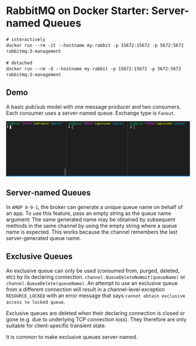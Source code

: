 # RabbitMQ on Docker Starter: Server-named Queues

```Docker
# interactively
docker run --rm -it --hostname my-rabbit -p 15672:15672 -p 5672:5672 rabbitmq:3-management

# detached
docker run --rm -d --hostname my-rabbit -p 15672:15672 -p 5672:5672 rabbitmq:3-management
```

## Demo

A basic pub/sub model with one message producer and two consumers. Each consumer uses a server-named queue. Exchange type is `Fanout`.

![rabbitmq starter](./rabbitmq-starter.gif)

## Server-named Queues

In `AMQP 0-9-1`, the broker can generate a unique queue name on behalf of an app. To use this feature, pass an empty string as the queue name argument: The same generated name may be obtained by subsequent methods in the same channel by using the empty string where a queue name is expected. This works because the channel remembers the last server-generated queue name.

## Exclusive Queues

An exclusive queue can only be used (consumed from, purged, deleted, etc) by its declaring connection. `channel.QueueDeleteNoWait(queueName)` or `channel.QueueDelete(queueName)`. An attempt to use an exclusive queue from a different connection will result in a channel-level exception `RESOURCE_LOCKED` with an error message that says `cannot obtain exclusive access to locked queue`.

Exclusive queues are deleted when their declaring connection is closed or gone (e.g. due to underlying TCP connection loss). They therefore are only suitable for client-specific transient state.

It is common to make exclusive queues server-named.
